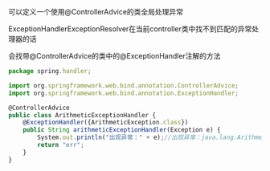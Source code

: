 可以定义一个使用@ControllerAdvice的类全局处理异常

ExceptionHandlerExceptionResolver在当前controller类中找不到匹配的异常处理器的话

会找带@ControllerAdvice的类中的@ExceptionHandler注解的方法



```javascript
package spring.handler;

import org.springframework.web.bind.annotation.ControllerAdvice;
import org.springframework.web.bind.annotation.ExceptionHandler;

@ControllerAdvice
public class ArithmeticExceptionHandler {
    @ExceptionHandler({ArithmeticException.class})
    public String arithmeticExceptionHandler(Exception e) {
        System.out.println("出现异常：" + e);//出现异常：java.lang.ArithmeticException: / by zero
        return "err";
    }
}
```

